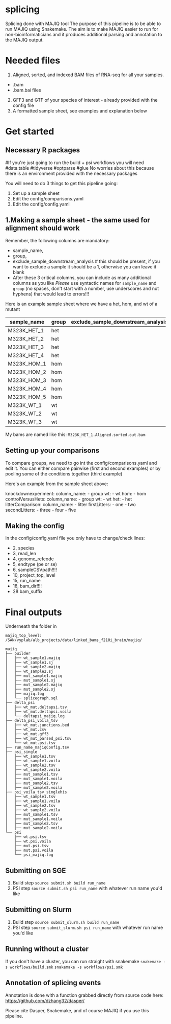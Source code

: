 # splicing
Splicing done with MAJIQ tool
The purpose of this pipeline is to be able to run MAJIQ using Snakemake. The aim is to make MAJIQ easier to run for non-bioinformaticians and it produces additional parsing and annotation to the MAJIQ output.

# Needed files
1. Aligned, sorted, and indexed BAM files of RNA-seq for all your samples.
 - .bam 
 - .bam.bai files 
2. GFF3 and GTF of your species of interest - already provided with the config file
3. A formatted sample sheet, see examples and explanation below
# Get started
## Necessary R packages
#If you're just going to run the build + psi workflows you will need
#data.table
#tidyverse
#optparse
#glue
No worries about this because there is an environment provided with the necessary packages

You will need to do 3 things to get this pipeline going:
1. Set up a sample sheet
2. Edit the config/comparisons.yaml
3. Edit the config/config.yaml


## 1.Making a sample sheet - the same used for alignment should work

Remember, the following columns are mandatory:
 - sample_name,
 - group, 
 - exclude_sample_downstream_analysis # this should be present, if you want to exclude a sample it should be a 1, otherwise you can leave it blank
 - After these 3 critical columns, you can include as many additional columns as you like
*Please* use syntactic names for `sample_name` and `group` (no spaces, don't start with a number, use underscores and not hyphens) that would lead to errors!!!

Here is an example sample sheet where we have a het, hom, and wt of a mutant

| sample_name | group | exclude_sample_downstream_analysis | litter |
|-------------|-------|------------------------------------|--------|
| M323K_HET_1 | het   |                                    | one    |
| M323K_HET_2 | het   |                                    | two    |
| M323K_HET_3 | het   |                                    | three  |
| M323K_HET_4 | het   |                                    | four   |
| M323K_HOM_1 | hom   |                                    | one    |
| M323K_HOM_2 | hom   |                                    | two    |
| M323K_HOM_3 | hom   |                                    | three  |
| M323K_HOM_4 | hom   |                                    | four   |
| M323K_HOM_5 | hom   |                                    | five   |
| M323K_WT_1  | wt    |                                    | one    |
| M323K_WT_2  | wt    |                                    | two    |
| M323K_WT_3  | wt    |                                    | three  |

My bams are named like this:
`M323K_HET_1.Aligned.sorted.out.bam`


## Setting up your comparisons

To compare groups, we need to go int the config/comparisons.yaml and edit it. You can either compare pairwise (first and second examples) or by pooling some of the conditions together (third example)

Here's an example from the sample sheet above:

knockdownexperiment:
  column_name:
    - group
  wt:
    - wt
  hom:
    - hom
controlVersusHets:
  column_name:
    - group
  wt:
    - wt
  het:
    - het
litterComparison:
  column_name:
    - litter
  firstLitters:
    - one
    - two
  secondLitters:
    - three
    - four
    - five


## Making the config
In the config/config.yaml file you only have to change/check lines:
- 2, species
- 3, read_len
- 4, genome_refcode
- 5, endtype (pe or se)
- 6, sampleCSVpath!!!!
- 10, project_top_level
- 15, run_name
- 18, bam_dir!!!!
- 28 bam_suffix


# Final outputs
Underneath the folder in

`majiq_top_level: /SAN/vyplab/alb_projects/data/linked_bams_f210i_brain/majiq/`
```
majiq
├── builder
│   ├── wt_sample1.majiq
│   ├── wt_sample1.sj
│   ├── wt_sample2.majiq
│   ├── wt_sample2.sj
│   ├── mut_sample1.majiq
│   ├── mut_sample1.sj
│   ├── mut_sample2.majiq
│   ├── mut_sample2.sj
│   ├── majiq.log
│   └── splicegraph.sql
├── delta_psi
│   ├── wt_mut.deltapsi.tsv
│   ├── wt_mut.deltapsi.voila
│   └── deltapsi_majiq.log
├── delta_psi_voila_tsv
│   ├── wt_mut.junctions.bed
│   ├── wt_mut.csv
│   ├── wt_mut.gff3
│   ├── wt_mut_parsed_psi.tsv
│   └── wt_mut.psi.tsv
├── run_name_majiqConfig.tsv
├── psi_single
│   ├── wt_sample1.tsv
│   ├── wt_sample1.voila
│   ├── wt_sample2.tsv
│   ├── wt_sample2.voila
│   ├── mut_sample1.tsv
│   ├── mut_sample1.voila
│   ├── mut_sample2.tsv
│   ├── mut_sample2.voila
├── psi_voila_tsv_singlehis
│   ├── wt_sample1.tsv
│   ├── wt_sample1.voila
│   ├── wt_sample2.tsv
│   ├── wt_sample2.voila
│   ├── mut_sample1.tsv
│   ├── mut_sample1.voila
│   ├── mut_sample2.tsv
│   ├── mut_sample2.voila
└── psi
    ├── wt.psi.tsv
    ├── wt.psi.voila
    ├── mut.psi.tsv
    ├── mut.psi.voila
    └── psi_majiq.log
```


## Submitting on SGE
1. Build step
`source submit.sh build run_name`
2. PSI step
`source submit.sh psi run_name`
with whatever run name you'd like

## Submitting on Slurm
1. Build step
`source submit_slurm.sh build run_name`
2. PSI step
`source submit_slurm.sh psi run_name`
with whatever run name you'd like


## Running without a cluster
If you don't have a cluster, you can run straight with snakemake
`snakemake -s workflows/build.smk`
`snakemake -s workflows/psi.smk`


## Annotation of splicing events
Annotation is done with a function grabbed directly from source code here:
https://github.com/dzhang32/dasper/

Please cite Dasper, Snakemake, and of course MAJIQ if you use this pipeline.
